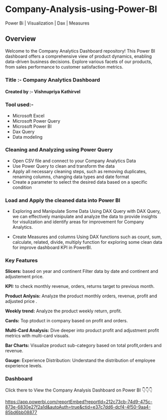 # Company-Analysis-using-Power-BI
Power Bi | Visualization | Dax | Measures

## Overview
Welcome to the Company Analytics Dashboard repository! This Power BI dashboard offers a comprehensive view of product dynamics, enabling data-driven business decisions. Explore various facets of our products, from sales performance to customer satisfaction metrics.
### Title :- **Company Analytics Dashboard**
#### Created by :- Vishnupriya Kathirvel
### Tool used:-
* Microsoft Excel
* Microsoft Power Query
* Microsoft Power BI
* Dax Query
* Data modeling

### Cleaning and Analyzing using Power Query
* Open CSV file and connect to your Company Analytics Data
* Use Power Query to clean and transform the data
* Apply all necessary cleaning steps, such as removing duplicates, renaming columns, changing data types and date format
* Create a parameter to select the desired data based on a specific condition

### Load and Apply the cleaned data into Power BI

* Exploring and Manipulate Some Data Using DAX Query with DAX Query, we can effectively manipulate and analyze the data to provide insights for visulization and identify areas for improvement for Company Analytics.

* Create Measures and columns Using DAX functions such as count, sum, calculate, related, divide, multiply function for exploring some clean data for improve dashboard KPI in PowerBI.

### Key Features
**Slicers:** based on year and continent Filter data by date and continent and adjustement price.

**KPI:** to check monthly revenue, orders, returns target to previous month.

**Product Anlysis:** Analyze the product monthly orders, revenue, profit and adjusted price .

**Weekly trend:** Analyze the product weekly return, profit.

**Cards:** Top ptoduct in company based on profit and orders.

**Multi-Card Analysis:**  Dive deeper into product profit and adjustment profit metrics with multi-card visuals.

**Bar Charts:**  Visualize product sub-category based on total profit,orders and revenue.

**Gauge:** Experience Distribution: Understand the distribution of employee experience levels.


### Dashboard
Click there to View the Company Analysis Dashboard on Power BI 👇👇👇

https://app.powerbi.com/reportEmbed?reportId=212c73cb-74d9-475c-873e-6830e27f2a1d&autoAuth=true&ctid=e37c7dd6-dcf4-4f50-9aa4-85bd6bb08877
